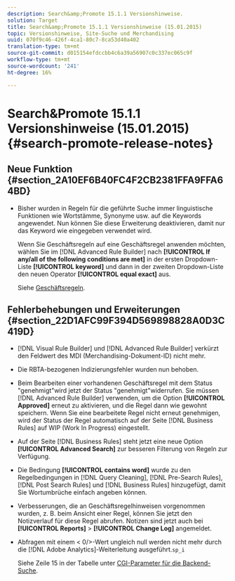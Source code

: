 ```yaml
---
description: Search&amp;Promote 15.1.1 Versionshinweise.
solution: Target
title: Search&amp;Promote 15.1.1 Versionshinweise (15.01.2015)
topic: Versionshinweise, Site-Suche und Merchandising
uuid: 070f9c46-426f-4ca1-80c7-8ca53d40a402
translation-type: tm+mt
source-git-commit: d015154efdccbb4c6a39a56907c0c337ec065c9f
workflow-type: tm+mt
source-wordcount: '241'
ht-degree: 16%

---
```



# Search&amp;Promote 15.1.1 Versionshinweise (15.01.2015){#search-promote-release-notes}

## Neue Funktion {#section_2A10EF6B40FC4F2CB2381FFA9FFA64BD}

* Bisher wurden in Regeln für die geführte Suche immer linguistische Funktionen wie Wortstämme, Synonyme usw. auf die Keywords angewendet. Nun können Sie diese Erweiterung deaktivieren, damit nur das Keyword wie eingegeben verwendet wird.

   Wenn Sie Geschäftsregeln auf eine Geschäftsregel anwenden möchten, wählen Sie im [!DNL Advanced Rule Builder] nach **[!UICONTROL If any/all of the following conditions are met]** in der ersten Dropdown-Liste **[!UICONTROL keyword]** und dann in der zweiten Dropdown-Liste den neuen Operator **[!UICONTROL equal exact]** aus.

   Siehe [Geschäftsregeln](../c-about-rules-menu/c-about-business-rules.md#concept_2A93D76216754D3D8412CDEA00BD26BD).

## Fehlerbehebungen und Erweiterungen {#section_22D1AFC99F394D569898828A0D3C419D}

* [!DNL Visual Rule Builder] und  [!DNL Advanced Rule Builder] verkürzt den Feldwert des MDI (Merchandising-Dokument-ID) nicht mehr.
* Die RBTA-bezogenen Indizierungsfehler wurden nun behoben.
* Beim Bearbeiten einer vorhandenen Geschäftsregel mit dem Status &quot;genehmigt&quot;wird jetzt der Status &quot;genehmigt&quot;widerrufen. Sie müssen [!DNL Advanced Rule Builder] verwenden, um die Option **[!UICONTROL Approved]** erneut zu aktivieren, und die Regel dann wie gewohnt speichern. Wenn Sie eine bearbeitete Regel nicht erneut genehmigen, wird der Status der Regel automatisch auf der Seite [!DNL Business Rules] auf WIP (Work In Progress) eingestellt.
* Auf der Seite [!DNL Business Rules] steht jetzt eine neue Option **[!UICONTROL Advanced Search]** zur besseren Filterung von Regeln zur Verfügung.
* Die Bedingung **[!UICONTROL contains word]** wurde zu den Regelbedingungen in [!DNL Query Cleaning], [!DNL Pre-Search Rules], [!DNL Post Search Rules] und [!DNL Business Rules] hinzugefügt, damit Sie Wortumbrüche einfach angeben können.
* Verbesserungen, die an Geschäftsregelhinweisen vorgenommen wurden, z. B. beim Ansicht einer Regel, können Sie jetzt den Notizverlauf für diese Regel abrufen. Notizen sind jetzt auch bei **[!UICONTROL Reports]** > **[!UICONTROL Change Log]** angemeldet.
* Abfragen mit einem &lt; 0/>-Wert ungleich null werden nicht mehr durch die [!DNL Adobe Analytics]-Weiterleitung ausgeführt.`sp_i`

   Siehe Zeile 15 in der Tabelle unter [CGI-Parameter für die Backend-Suche](../c-appendices/c-cgiparameters.md#reference_582E85C3886740C98FE88CA9DF7918E8).

